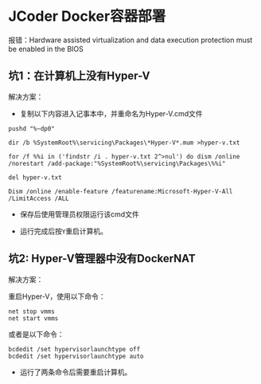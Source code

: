 # JCoder Docker容器部署

报错：Hardware assisted virtualization and data execution protection must be enabled in the BIOS

## 坑1：在计算机上没有Hyper-V    

解决方案：
- 复制以下内容进入记事本中，并重命名为Hyper-V.cmd文件
```
pushd "%~dp0"

dir /b %SystemRoot%\servicing\Packages\*Hyper-V*.mum >hyper-v.txt

for /f %%i in ('findstr /i . hyper-v.txt 2^>nul') do dism /online /norestart /add-package:"%SystemRoot%\servicing\Packages\%%i"

del hyper-v.txt

Dism /online /enable-feature /featurename:Microsoft-Hyper-V-All /LimitAccess /ALL
```

- 保存后使用管理员权限运行该cmd文件

- 运行完成后按```Y```重启计算机。

## 坑2: Hyper-V管理器中没有DockerNAT

解决方案：     

重启Hyper-V，使用以下命令：        
```
net stop vmms
net start vmms
```

或者是以下命令：
```
bcdedit /set hypervisorlaunchtype off 
bcdedit /set hypervisorlaunchtype auto
```

- 运行了两条命令后需要重启计算机。
